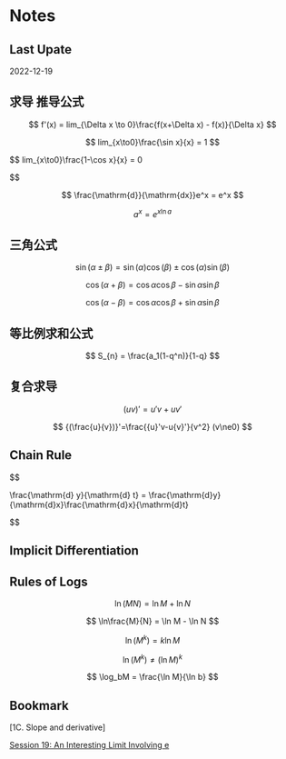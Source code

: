 # Notes

## Last Upate

2022-12-19

## 求导 推导公式

$$
f'(x) = lim_{\Delta x \to 0}\frac{f(x+\Delta x) - f(x)}{\Delta x}
$$

$$
lim_{x\to0}\frac{\sin x}{x} = 1
$$

$$
lim_{x\to0}\frac{1-\cos x}{x} = 0

$$

$$
\frac{\mathrm{d}}{\mathrm{dx}}e^x = e^x
$$

$$
a^x = e^{x\ln a}
$$

## 三角公式

$$
\sin(\alpha\pm\beta) = \sin(\alpha)\cos(\beta)\pm\cos(\alpha)\sin(\beta)
$$

$$
\cos(\alpha+\beta) = \cos\alpha\cos\beta-\sin\alpha\sin\beta
$$

$$
\cos(\alpha-\beta) = \cos\alpha\cos\beta+\sin\alpha\sin\beta
$$

## 等比例求和公式

$$
S_{n} = \frac{a_1(1-q^n)}{1-q}
$$

## 复合求导

$$
{(uv)}' = {u}'v+u{v}'
$$

$$
{(\frac{u}{v})}'=\frac{{u}'v-u{v}'}{v^2} (v\ne0)
$$

## Chain Rule

$$

\frac{\mathrm{d} y}{\mathrm{d} t} = \frac{\mathrm{d}y}{\mathrm{d}x}\frac{\mathrm{d}x}{\mathrm{d}t}

$$

## Implicit Differentiation

## Rules of Logs

$$
\ln(MN) = \ln M + \ln N
$$

$$
\ln\frac{M}{N} = \ln M - \ln N
$$

$$
\ln(M^k) = k\ln M
$$

$$
\ln(M^k) \ne (\ln M)^k
$$

$$
\log_bM = \frac{\ln M}{\ln b}
$$

## Bookmark

[1C. Slope and derivative]

[Session 19: An Interesting Limit Involving e](https://ocw.mit.edu/courses/18-01sc-single-variable-calculus-fall-2010/pages/1.-differentiation/part-b-implicit-differentiation-and-inverse-functions/session-19-an-interesting-limit-involving-e/)
